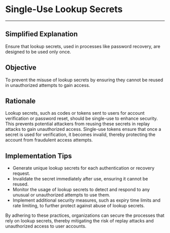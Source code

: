 # Single-Use Lookup Secrets

---

## Simplified Explanation

Ensure that lookup secrets, used in processes like password recovery, are designed to be used only once.

## Objective

To prevent the misuse of lookup secrets by ensuring they cannot be reused in unauthorized attempts to gain access.

## Rationale

Lookup secrets, such as codes or tokens sent to users for account verification or password reset, should be single-use to enhance security. This prevents potential attackers from reusing these secrets in replay attacks to gain unauthorized access. Single-use tokens ensure that once a secret is used for verification, it becomes invalid, thereby protecting the account from fraudulent access attempts.

## Implementation Tips

- Generate unique lookup secrets for each authentication or recovery request.
- Invalidate the secret immediately after use, ensuring it cannot be reused.
- Monitor the usage of lookup secrets to detect and respond to any unusual or unauthorized attempts to use them.
- Implement additional security measures, such as expiry time limits and rate limiting, to further protect against abuse of lookup secrets.

By adhering to these practices, organizations can secure the processes that rely on lookup secrets, thereby mitigating the risk of replay attacks and unauthorized access to user accounts.
